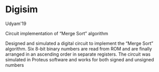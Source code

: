# Digisim
Udyam'19


Circuit implementation of “Merge Sort” algorithm

Designed and simulated a digital circuit to implement the “Merge Sort” algorithm. Six 8-bit binary numbers
are read from ROM and are finally arranged in an ascending order in separate registers. The circuit was
simulated in Proteus software and works for both signed and unsigned numbers
